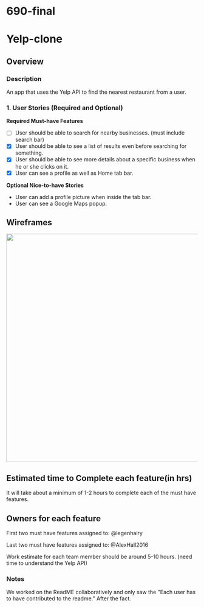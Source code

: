 # 690-final

# Yelp-clone

## Overview

### Description
An app that uses the Yelp API to find the nearest restaurant from a user.

### 1. User Stories (Required and Optional)

**Required Must-have Features**

* [ ] User should be able to search for nearby businesses. (must include search bar)
* [x] User should be able to see a list of results even before searching for something.
* [x] User should be able to see more details about a specific business when he or she clicks on it.
* [x] User can see a profile as well as Home tab bar.

**Optional Nice-to-have Stories**

* User can add a profile picture when inside the tab bar. 
* User can see a Google Maps popup.


## Wireframes 
<img src="http://g.recordit.co/QahINCecvU.gif" width=600>

## Estimated time to Complete each feature(in hrs)
  It will take about a minimum of 1-2 hours to complete each of the must have features.   

## Owners for each feature  
  First two must have features assigned to: @legenhairy
    
  Last two must have features assigned to: @AlexHall2016
  
  Work estimate for each team member should be around 5-10 hours. (need time to understand the Yelp API)
### Notes
  We worked on the ReadME collaboratively and only saw the "Each user has to have contributed to the readme." After the fact.
